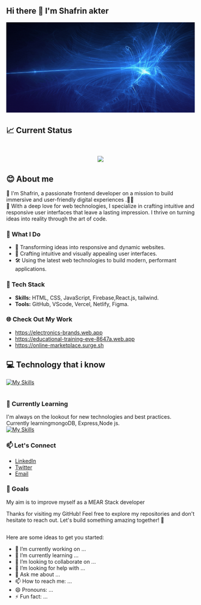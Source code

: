 ## Hi there 👋 I'm Shafrin akter

![picture alt](./images/shafrin.gif)



## 📈 Current Status

<br />
<p align="center">
  <img width="60%" src="https://github-readme-streak-stats.herokuapp.com?user=shafrinakterr&theme=transparent&hide_border=true)](https://git.io/streak-stats" />
</p>

##
## 😊 About me
 👋 I'm Shafrin, a passionate frontend developer on a mission to build immersive and user-friendly digital experiences .👨‍💻
<br> 🚀 With a deep love for web technologies, I specialize in crafting intuitive and responsive user interfaces that leave a lasting impression. I thrive on turning ideas into reality through the art of code.

### 💼 What I Do

- 🚀 Transforming ideas into responsive and dynamic websites.
- 🎨 Crafting intuitive and visually appealing user interfaces.
- 🛠️ Using the latest web technologies to build modern, performant applications.

### 🔧 Tech Stack

- **Skills:** HTML, CSS, JavaScript, Firebase,React.js, tailwind.
- **Tools:** GitHub, VScode, Vercel, Netlify, Figma.

### 🌐 Check Out My Work
* https://electronics-brands.web.app
* https://educational-training-eve-8647a.web.app
* https://online-marketplace.surge.sh

## 💻 Technology that i know
[![My Skills](https://skillicons.dev/icons?i=html,css,js,react,firebase,tailwind,figma,mongodb,express,nodejs)](https://skillicons.dev)
#
### 🌱 Currently Learning

I'm always on the lookout for new technologies and best practices. Currently learningmongoDB, Express,Node js.<br> [![My Skills](https://skillicons.dev/icons?i=mongodb,express,nodejs)](https://skillicons.dev)

### 📫 Let's Connect

- [LinkedIn](next)
- [Twitter](next)
- [Email](shafrinakterr@gmail.com)


### 🎯 Goals

My aim is to improve myself as a MEAR Stack developer

Thanks for visiting my GitHub! Feel free to explore my repositories and don't hesitate to reach out. Let's build something amazing together! 🚀

##

Here are some ideas to get you started:

- 🔭 I’m currently working on ...
- 🌱 I’m currently learning ...
- 👯 I’m looking to collaborate on ...
- 🤔 I’m looking for help with ...
- 💬 Ask me about ...
- 📫 How to reach me: ...
- 😄 Pronouns: ...
- ⚡ Fun fact: ...

